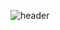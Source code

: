 
![header](https://capsule-render.vercel.app/api?type=wave&color=auto&height=300&section=header&text=JungJuYoung&fontSize=90)

